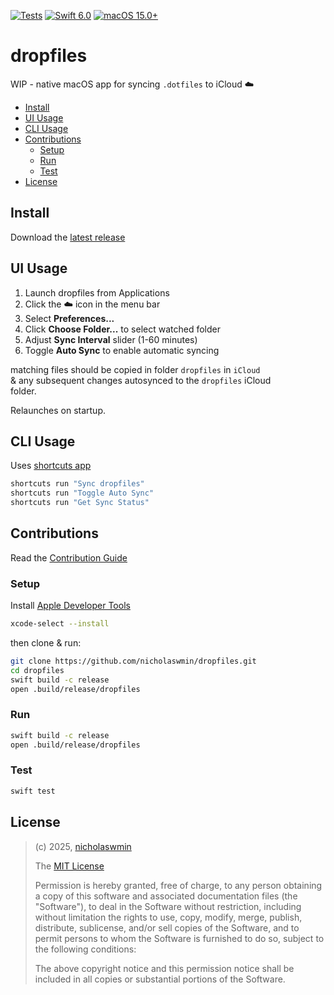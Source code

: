 [![Tests][tests-badge]][tests-url]
[![Swift 6.0][swift-badge]][swift-url]
[![macOS 15.0+][macos-badge]][macos-url]

# dropfiles

WIP - native macOS app for syncing `.dotfiles` to iCloud ☁️

- [Install](#install)
- [UI Usage](#ui-usage)
- [CLI Usage](#cli-usage)
- [Contributions](#contributions)
  - [Setup](#setup)
  - [Run](#run)
  - [Test](#test)
- [License](#license)

## Install

Download the [latest release][latest]

## UI Usage

1. Launch dropfiles from Applications
2. Click the ☁️ icon in the menu bar
3. Select **Preferences...**
4. Click **Choose Folder...** to select watched folder
5. Adjust **Sync Interval** slider (1-60 minutes)
6. Toggle **Auto Sync** to enable automatic syncing

matching files should be copied in folder `dropfiles` in `iCloud`  
& any subsequent changes autosynced to the `dropfiles` iCloud  
folder.

Relaunches on startup.

## CLI Usage

Uses [shortcuts app][shortcuts]

```sh
shortcuts run "Sync dropfiles"
shortcuts run "Toggle Auto Sync"
shortcuts run "Get Sync Status"
```

## Contributions

Read the [Contribution Guide][contrib]

### Setup 

Install [Apple Developer Tools][adtools]

```sh
xcode-select --install
```

then clone & run:

```sh
git clone https://github.com/nicholaswmin/dropfiles.git
cd dropfiles
swift build -c release
open .build/release/dropfiles
```

### Run

```sh
swift build -c release
open .build/release/dropfiles
```

### Test

```sh
swift test
```

## License

> (c) 2025, [nicholaswmin][author]
>
> The [MIT License][license]
>
> Permission is hereby granted, free of charge, to any person obtaining  
> a copy of this software and associated documentation files (the  
> "Software"), to deal in the Software without restriction, including  
> without limitation the rights to use, copy, modify, merge, publish,  
> distribute, sublicense, and/or sell copies of the Software, and to  
> permit persons to whom the Software is furnished to do so, subject to  
> the following conditions:
>
> The above copyright notice and this permission notice shall be  
> included in all copies or substantial portions of the Software.

[tests-badge]: https://github.com/nicholaswmin/dropfiles/actions/workflows/test.yml/badge.svg
[tests-url]: https://github.com/nicholaswmin/dropfiles/actions
[swift-badge]: https://img.shields.io/badge/Swift-6.0-orange.svg
[swift-url]: https://swift.org
[macos-badge]: https://img.shields.io/badge/macOS-15.0+-blue.svg
[macos-url]: https://developer.apple.com/macos/

[latest]: https://github.com/nicholaswmin/dropfiles/releases/latest
[shortcuts]: https://support.apple.com/guide/shortcuts-mac/
[contrib]: .github/CONTRIBUTING.md
[adtools]: https://developer.apple.com/xcode/resources/
[author]: https://github.com/nicholaswmin
[license]: https://choosealicense.com/licenses/mit/